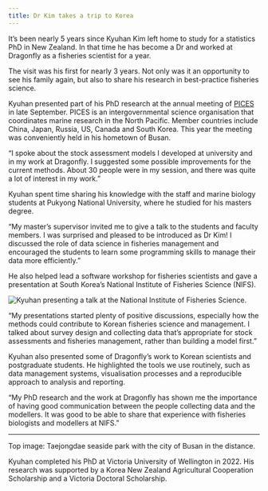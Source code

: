 ```yaml
---
title: Dr Kim takes a trip to Korea
---
```


It’s been nearly 5 years since
Kyuhan Kim left home to
study for a statistics PhD in New Zealand. In that time he has become a Dr and
worked at Dragonfly as a fisheries scientist for a year.

<!--more-->

The visit was his first for nearly 3 years. Not only was it an
opportunity to see his family again, but also to share his research in
best-practice fisheries science.

Kyuhan presented part of his PhD research at the annual meeting of
[PICES](https://meetings.pices.int/) in late September. PICES is an
intergovernmental science organisation that coordinates marine research in the North Pacific. Member
countries include China, Japan, Russia, US, Canada and South Korea. This year
the meeting was conveniently held in his hometown of Busan.

“I spoke about the stock assessment models I developed at university and in my
work at Dragonfly. I suggested some possible improvements for the current
methods. About 30 people were in my session, and there was quite a lot of
interest in my work.”

Kyuhan spent time sharing his knowledge with the staff and marine biology
students at Pukyong National University, where he studied for his masters degree.

“My master’s supervisor invited me to give a talk to the students and faculty
members. I was surprised and pleased to be introduced as Dr Kim! I discussed the
 role of data science in fisheries management and encouraged the students to
 learn some programming skills to manage their data more efficiently.”

He also helped lead a software workshop for fisheries scientists and gave a
presentation at South Korea’s National Institute of Fisheries Science (NIFS).

![Kyuhan presenting a talk at the National Institute of Fisheries Science.](/news/2022-12-05-kyuhan-korea-trip/nifs.jpg)

“My presentations started plenty of positive discussions, especially how the
methods could contribute to Korean fisheries science and management. I talked
about survey design and collecting data that’s appropriate for stock assessments
 and fisheries management, rather than building a model first.”

Kyuhan also presented some of Dragonfly’s work to Korean scientists and
postgraduate students. He highlighted the tools we use routinely, such as data
management systems, visualisation processes and a reproducible approach to
analysis and reporting.

“My PhD research and the work at Dragonfly has shown me the importance of having
 good communication between the people collecting data and the modellers. It was
  good to be able to share that experience with fisheries biologists and
  modellers at NIFS.”

---

Top image: Taejongdae seaside park with the city of Busan in the distance.

Kyuhan completed his PhD at Victoria University of Wellington in 2022. His
research was supported by a Korea New Zealand Agricultural Cooperation
Scholarship and a Victoria Doctoral Scholarship.
